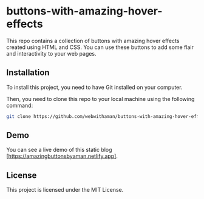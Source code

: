 # buttons-with-amazing-hover-effects

This repo contains a collection of buttons with amazing hover effects created using HTML and CSS. You can use these buttons to add some flair and interactivity to your web pages.

## Installation

To install this project, you need to have Git installed on your computer.

Then, you need to clone this repo to your local machine using the following command:

```bash
git clone https://github.com/webwithaman/buttons-with-amazing-hover-effects.git
```

## Demo

You can see a live demo of this static blog [https://amazingbuttonsbyaman.netlify.app].

## License

This project is licensed under the MIT License.
